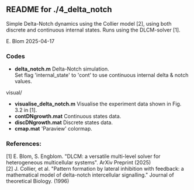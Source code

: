 ## README for ./4_delta_notch

Simple Delta-Notch dynamics using the Collier model [2], using both \
discrete and continuous internal states. Runs using the DLCM-solver [1].

E. Blom 2025-04-17

### Codes
* **delta_notch.m** Delta-Notch simulation. \
  Set flag 'internal_state' to 'cont' to use continuous internal delta
  & notch values.

visual/
* **visualise_delta_notch.m** Visualise the experiment data shown in
  Fig. 3.2 in [1].
* **contDNgrowth.mat** Continuous states data.
* **discDNgrowth.mat** Discrete states data.
* **cmap.mat** 'Paraview' colormap.

### References:
  [1] E. Blom, S. Engblom. "DLCM: a versatile multi-level solver for
  heterogeneous multicellular systems". ArXiv Preprint (2025) \
  [2] J. Collier, et al. "Pattern formation by lateral inhibition
  with feedback: a mathematical model of delta-notch intercellular
  signalling." Journal of theoretical Biology. (1996)

